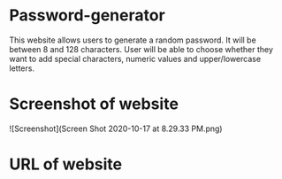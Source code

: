 # Password-generator

This website allows users to generate a random password.
It will be between 8 and 128 characters.
User will be able to choose whether they want to add special characters, numeric values and upper/lowercase letters.

# Screenshot of website
![Screenshot](Screen Shot 2020-10-17 at 8.29.33 PM.png)

# URL of website

